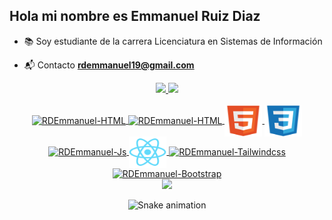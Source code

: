 ## Hola mi nombre es Emmanuel Ruiz Diaz

  - 📚 Soy estudiante de la carrera Licenciatura en Sistemas de Información 
 
  - 📬 Contacto **rdemmanuel19@gmail.com**

<div align="center">
  <a href="https://github.com/rogeriosouz">
  <img height="180em" src="https://github-readme-stats.vercel.app/api?username=rogeriosouz&show_icons=true&theme=midnight-purple&include_all_commits=true&count_private=true"/>
  <img height="180em" src="https://github-readme-stats.vercel.app/api/top-langs/?username=rogeriosouz&layout=compact&langs_count=7&theme=midnight-purple"/>
</div>

<div align="center" style="display: inline_block"><br>
<img align="center" alt="RDEmmanuel-HTML" height="50" width="60" src="https://raw.githubusercontent.com/jmnote/z-icons/master/svg/c.svg">
<img align="center" alt="RDEmmanuel-HTML" height="50" width="60" src="https://raw.githubusercontent.com/jmnote/z-icons/master/svg/java.svg">
  <img align="center" alt="RDEmmanuel-HTML" height="50" width="60" src="https://raw.githubusercontent.com/devicons/devicon/master/icons/html5/html5-original.svg">
  <img align="center" alt="RDEmmanuel-CSS" height="50" width="60" src="https://raw.githubusercontent.com/devicons/devicon/master/icons/css3/css3-original.svg">
  <img align="center" alt="RDEmmanuel-Js" height="50" width="60" src="https://raw.githubusercontent.com/jmnote/z-icons/master/svg/javascript.svg">
  <img align="center" alt="RDEmmanuel-React" height="50" width="60" src="https://raw.githubusercontent.com/devicons/devicon/master/icons/react/react-original.svg">
  <img align="center" alt="RDEmmanuel-Tailwindcss" height="50" width="60" src="https://cdn.jsdelivr.net/gh/devicons/devicon/icons/tailwindcss/tailwindcss-plain.svg" />
  <img align="center" alt="RDEmmanuel-Bootstrap" height="50" width="60" src="https://cdn.jsdelivr.net/gh/devicons/devicon/icons/bootstrap/bootstrap-original.svg" />
                  
</div>
  
  
  
 <div align="center"> 
 <a href = "mailto:rdemmanuel19@gmail.com"><img src="https://img.shields.io/badge/-Gmail-%23333?style=for-the-badge&logo=gmail&logoColor=white" target="_blank"></a>
  
  
 ![Snake animation](https://github.com/rogeriosouz/rogeriosouz/blob/output/github-contribution-grid-snake.svg)
</div>
 
